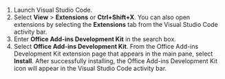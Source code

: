1. Launch Visual Studio Code.
1. Select **View** > **Extensions** or **Ctrl+Shift+X**. You can also open extensions by selecting the **Extensions** tab from the Visual Studio Code activity bar.
1. Enter **Office Add-ins Development Kit** in the search box.
1. Select **Office Add-ins Development Kit**. From the Office Add-ins Development Kit extension page that appears in the main pane, select  **Install**. After successfully installing, the Office Add-ins Development Kit icon will appear in the Visual Studio Code activity bar.
